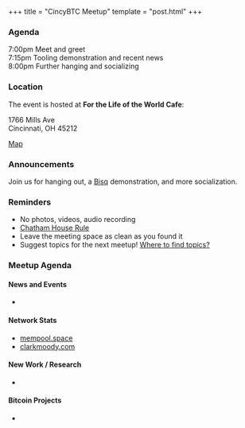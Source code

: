+++
title = "CincyBTC Meetup"
template = "post.html"
+++

### Agenda

7:00pm Meet and greet  
7:15pm Tooling demonstration and recent news  
8:00pm Further hanging and socializing

### Location

The event is hosted at **For the Life of the World Cafe**:

1766 Mills Ave  
Cincinnati, OH 45212

[Map](https://www.google.com/maps/place/For+the+Life+of+the+World+Cafe/@39.1596786,-84.465368,21z/data=!4m12!1m6!3m5!1s0x8841b2ee8860c1fd:0x3512c8cd650fcc7c!2sThe+Wood!8m2!3d39.1610591!4d-84.4652864!3m4!1s0x8841b3600de02ad3:0xc8a02337109abe69!8m2!3d39.159793!4d-84.465421)

### Announcements

Join us for hanging out, a [Bisq](https://bisq.network/) demonstration, and more socialization.

### Reminders

   - No photos, videos, audio recording
   - [Chatham House Rule](https://www.chathamhouse.org/about-us/chatham-house-rule)
   - Leave the meeting space as clean as you found it
   - Suggest topics for the next meetup! [Where to find topics?](/about/find-topics)

### Meetup Agenda

#### News and Events

  -

#### Network Stats

  - [mempool.space](https://mempool.space/)
  - [clarkmoody.com](https://bitcoin.clarkmoody.com/dashboard/)

#### New Work / Research

  -

#### Bitcoin Projects

  -
